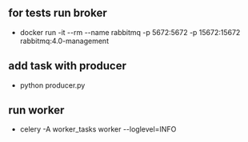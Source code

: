 ## for tests run broker
 - docker run -it --rm --name rabbitmq -p 5672:5672 -p 15672:15672 rabbitmq:4.0-management

## add task with producer
 - python producer.py

## run worker 
 - celery -A worker_tasks worker --loglevel=INFO
